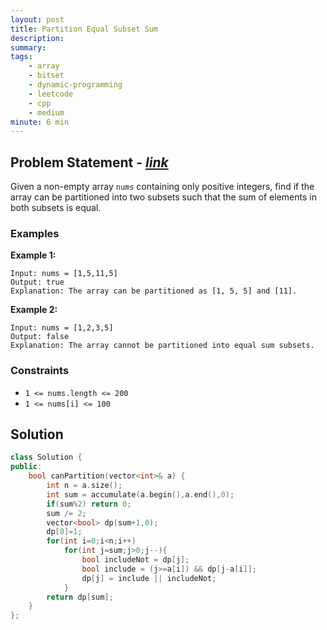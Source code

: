 ```yaml
---
layout: post
title: Partition Equal Subset Sum
description: 
summary: 
tags:
    - array
    - bitset
    - dynamic-programming
    - leetcode
    - cpp
    - medium
minute: 6 min
---
```


## Problem Statement - [*link*](https://leetcode.com/problems/partition-equal-subset-sum/)


Given a non-empty array `nums` containing only positive integers, find if the array can be partitioned into two subsets such that the sum of elements in both subsets is equal.



### Examples
**Example 1:**
```
Input: nums = [1,5,11,5]
Output: true
Explanation: The array can be partitioned as [1, 5, 5] and [11].
```

**Example 2:**
```
Input: nums = [1,2,3,5]
Output: false
Explanation: The array cannot be partitioned into equal sum subsets.
```


### Constraints
+ `1 <= nums.length <= 200`
+ `1 <= nums[i] <= 100`


## Solution
```cpp
class Solution {
public:
    bool canPartition(vector<int>& a) {
        int n = a.size();
        int sum = accumulate(a.begin(),a.end(),0);
        if(sum%2) return 0;
        sum /= 2;
        vector<bool> dp(sum+1,0);
        dp[0]=1;
        for(int i=0;i<n;i++)
            for(int j=sum;j>0;j--){
                bool includeNot = dp[j];
                bool include = (j>=a[i]) && dp[j-a[i]];
                dp[j] = include || includeNot; 
            }
        return dp[sum];
    }
};
```
